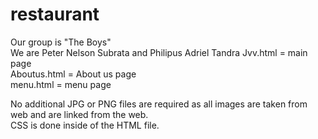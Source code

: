 # restaurant  
Our group is "The Boys"  
We are Peter Nelson Subrata and Philipus Adriel Tandra
Jvv.html = main page  
Aboutus.html = About us page  
menu.html = menu page  
  
  
No additional JPG or PNG files are required as all images are taken from web and are linked from the web.  
CSS is done inside of the HTML file.
